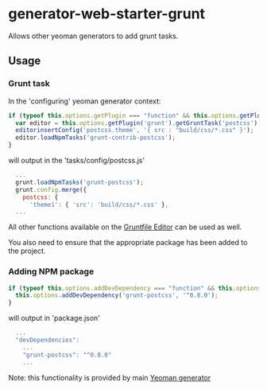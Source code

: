 generator-web-starter-grunt
===========================

Allows other yeoman generators to add grunt tasks.

## Usage

### Grunt task

In the 'configuring' yeoman generator context:

```js
if (typeof this.options.getPlugin === "function" && this.options.getPlugin('grunt')) {
  var editor = this.options.getPlugin('grunt').getGruntTask('postcss');
  editorinsertConfig('postcss.theme', '{ src : "build/css/*.css" }');
  editor.loadNpmTasks('grunt-contrib-postcss');
}
```
will output in the 'tasks/config/postcss.js'
```js
  ...
  grunt.loadNpmTasks('grunt-postcss');
  grunt.config.merge({
    postcss: {
      'theme1': { 'src': 'build/css/*.css' },
  ...
```

All other functions available on the [Gruntfile Editor](https://github.com/forumone/gruntfile-editor) can be used as well.

You also need to ensure that the appropriate package has been added to the project.

### Adding NPM package

```js
if (typeof this.options.addDevDependency === "function" && this.options.getPlugin('grunt')) {
  this.options.addDevDependency('grunt-postcss', '^0.8.0');
}
```
will output in 'package.json'
```js
  ...
  "devDependencies":
    ...
    "grunt-postcss": "^0.8.0"
    ...
```

Note: this functionality is provided by main [Yeoman generator](https://github.com/forumone/generator-web-starter)

